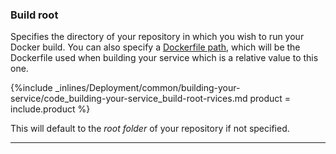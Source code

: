 <!--  usedin: [ _legacy_docker/deployment/building-your-service.md, _skycap/deployment/building-your-service.md] -->


### Build root

Specifies the directory of your repository in which you wish to run your Docker build. You can also specify a [Dockerfile path](/building-your-stack/building-your-docker-service#dockerfile_path), which will be the Dockerfile used when building your service which is a relative value to this one.



{%include _inlines/Deployment/common/building-your-service/code_building-your-service_build-root-rvices.md  product = include.product %}




This will default to the _root folder_ of your repository if not specified.

* * *

